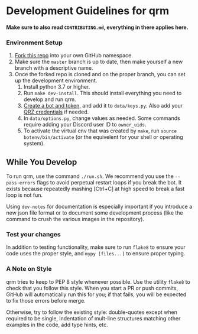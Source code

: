 # Development Guidelines for qrm

**Make sure to also read `CONTRIBUTING.md`, everything in there applies here.**

### Environment Setup

1. [Fork this repo][1] into your own GitHub namespace.
1. Make sure the `master` branch is up to date, then make yourself a new branch with a descriptive name.
1. Once the forked repo is cloned and on the proper branch, you can set up the development environment.
    1. Install python 3.7 or higher.
    1. Run `make dev-install`.
       This should install everything you need to develop and run qrm.
    1. [Create a bot and token][2], and add it to `data/keys.py`.
       Also add your [QRZ credentials][3] if needed.
    1. In `data/options.py`, change values as needed.
       Some commands require adding your Discord user ID to `owner_uids`.
    1. To activate the virtual env that was created by `make`, run `source botenv/bin/activate` (or the equivelent for your shell or operating system).

## While You Develop

To run qrm, use the command `./run.sh`.
We recommend you use the `--pass-errors` flags to avoid perpetual restart loops if you break the bot.
It exists because repeatedly mashing [Ctrl+C] at high speed to break a fast loop is not fun.

Using `dev-notes` for documentation is especially important if you introduce a new json file format or to document some development process (like the command to crush the various images in the repository).

### Test your changes

In addition to testing functionality, make sure to run `flake8` to ensure your code uses the proper style, and `mypy [files...]` to ensure proper typing.

### A Note on Style

qrm tries to keep to PEP 8 style whenever possible.
Use the utility `flake8` to check that you follow this style.
When you start a PR or push commits, GitHub will automatically run this for you;
if that fails, you will be expected to fix those errors before merge.

Otherwise, try to follow the existing style:
double-quotes except when required to be single,
indentation of mult-line structures matching other examples in the code,
add type hints,
etc.

[1]: https://github.com/miaowware/qrm2/fork
[2]: https://discordpy.readthedocs.io/en/latest/discord.html
[3]: https://www.qrz.com/page/xml_data.html
